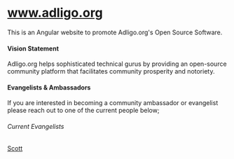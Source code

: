 # www.adligo.org
This is an Angular website to promote Adligo.org's Open Source Software.

#### Vision Statement

Adligo.org helps sophisticated technical gurus by providing an open-source community platform that facilitates community prosperity and notoriety.  

#### Evangelists & Ambassadors 

If you are interested in becoming a community ambassador or evangelist please reach out to one of the current people below;

###### Current Evangelists
[Scott](https://www.linkedin.com/in/scott-morgan-21739415/) 
